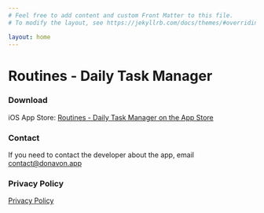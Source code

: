 ```yaml
---
# Feel free to add content and custom Front Matter to this file.
# To modify the layout, see https://jekyllrb.com/docs/themes/#overriding-theme-defaults

layout: home
---
```

# Routines - Daily Task Manager
### Download
iOS App Store: [‎Routines - Daily Task Manager on the App Store](https://itunes.apple.com/us/app/routines-daily-task-manager/id1440566972?mt=8)

### Contact
If you need to contact the developer about the app, email contact@donavon.app

### Privacy Policy
[Privacy Policy](https://donavon.app/privacy-policy.html)
